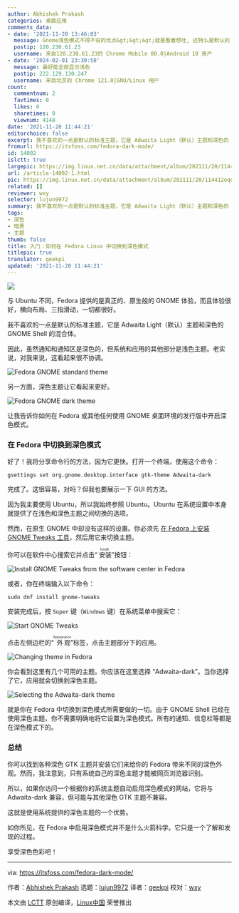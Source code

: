 ```yaml
---
author: Abhishek Prakash
categories: 桌面应用
comments_data:
- date: '2021-11-20 13:46:03'
  message: Gnome浅色模式不得不说的优点&gt;&gt;&gt;就是看着想吐, 还特么是默认的
  postip: 120.230.61.23
  username: 来自120.230.61.23的 Chrome Mobile 80.0|Android 10 用户
- date: '2024-02-01 23:30:58'
  message: 最好能全部显示浅色
  postip: 222.129.130.247
  username: 来自北京的 Chrome 121.0|GNU/Linux 用户
count:
  commentnum: 2
  favtimes: 0
  likes: 0
  sharetimes: 0
  viewnum: 4148
date: '2021-11-20 11:44:21'
editorchoice: false
excerpt: 我不喜欢的一点是默认的标准主题，它是 Adwaita Light（默认）主题和深色的 GNOME Shell 的混合体。
fromurl: https://itsfoss.com/fedora-dark-mode/
id: 14002
islctt: true
largepic: https://img.linux.net.cn/data/attachment/album/202111/20/114412oqqw4mdnxbwfbprb.jpg
url: /article-14002-1.html
pic: https://img.linux.net.cn/data/attachment/album/202111/20/114412oqqw4mdnxbwfbprb.jpg.thumb.jpg
related: []
reviewer: wxy
selector: lujun9972
summary: 我不喜欢的一点是默认的标准主题，它是 Adwaita Light（默认）主题和深色的 GNOME Shell 的混合体。
tags:
- 深色
- 暗黑
- 主题
thumb: false
title: 入门：如何在 Fedora Linux 中切换到深色模式
titlepic: true
translator: geekpi
updated: '2021-11-20 11:44:21'
---
```


![](https://img.linux.net.cn/data/attachment/album/202111/20/114412oqqw4mdnxbwfbprb.jpg)


与 Ubuntu 不同，Fedora 提供的是真正的、原生般的 GNOME 体验，而且体验很好，横向布局、三指滑动，一切都很好。


我不喜欢的一点是默认的标准主题，它是 Adwaita Light（默认）主题和深色的 GNOME Shell 的混合体。


因此，虽然通知和通知区是深色的，但系统和应用的其他部分是浅色主题。老实说，对我来说，这看起来很不协调。


![Fedora GNOME standard theme](https://img.linux.net.cn/data/attachment/album/202111/20/114421ke95enbn5pe60mu5.jpg)


另一方面，深色主题让它看起来更好。


![Fedora GNOME dark theme](https://img.linux.net.cn/data/attachment/album/202111/20/114422ep2qrv8yvcqqvvv8.jpg)


让我告诉你如何在 Fedora 或其他任何使用 GNOME 桌面环境的发行版中开启深色模式。


### 在 Fedora 中切换到深色模式


好了！我将分享命令行的方法，因为它更快。打开一个终端，使用这个命令：



```
gsettings set org.gnome.desktop.interface gtk-theme Adwaita-dark

```

完成了。这很容易，对吗？但我也要展示一下 GUI 的方法。


因为我主要使用 Ubuntu，所以我始终参照 Ubuntu。Ubuntu 在系统设置中本身就提供了在浅色和深色主题之间切换的选项。


然而，在原生 GNOME 中却没有这样的设置。你必须先 [在 Fedora 上安装 GNOME Tweaks 工具](https://itsfoss.com/install-gnome-tweaks-fedora/)，然后用它来切换主题。


你可以在软件中心搜索它并点击“<ruby> 安装 <rt>  Install </rt></ruby>”按钮：


![Install GNOME Tweaks from the software center in Fedora](https://img.linux.net.cn/data/attachment/album/202111/20/114423l9r4r47w33xn4wg9.jpg)


或者，你在终端输入以下命令：



```
sudo dnf install gnome-tweaks

```

安装完成后，按 `Super` 键（`Windows` 键）在系统菜单中搜索它：


![Start GNOME Tweaks](https://img.linux.net.cn/data/attachment/album/202111/20/114425v3thjckr5qisc03i.png)


点击左侧边栏的“<ruby> 外观 <rt>  Appearance </rt></ruby>”标签，点击主题部分下的应用。


![Changing theme in Fedora](https://img.linux.net.cn/data/attachment/album/202111/20/114425qa9yxqgiyx7ppxy7.jpg)


你会看到这里有几个可用的主题。你应该在这里选择 “Adwaita-dark”。当你选择了它，应用就会切换到深色主题。


![Selecting the Adwaita-dark theme](https://img.linux.net.cn/data/attachment/album/202111/20/114427iz356d3dpqd858ps.png)


就是你在 Fedora 中切换到深色模式所需要做的一切。由于 GNOME Shell 已经在使用深色主题，你不需要明确地将它设置为深色模式。所有的通知、信息栏等都是在深色模式下的。


### 总结


你可以找到各种深色 GTK 主题并安装它们来给你的 Fedora 带来不同的深色外观。然而，我注意到，只有系统自己的深色主题才能被网页浏览器识别。


所以，如果你访问一个根据你的系统主题自动启用深色模式的网站，它将与 Adwaita-dark 兼容，但可能与其他深色 GTK 主题不兼容。


这就是使用系统提供的深色主题的一个优势。


如你所见，在 Fedora 中启用深色模式并不是什么火箭科学。它只是一个了解和发现的过程。


享受深色色彩吧！




---


via: <https://itsfoss.com/fedora-dark-mode/>


作者：[Abhishek Prakash](https://itsfoss.com/author/abhishek/) 选题：[lujun9972](https://github.com/lujun9972) 译者：[geekpi](https://github.com/geekpi) 校对：[wxy](https://github.com/wxy)


本文由 [LCTT](https://github.com/LCTT/TranslateProject) 原创编译，[Linux中国](https://linux.cn/) 荣誉推出